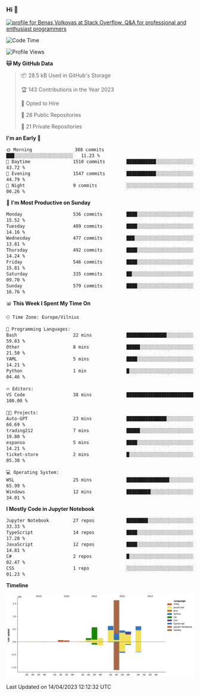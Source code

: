 ### Hi 👋
<a href="https://stackoverflow.com/users/14954249/benas-volkovas"><img src="https://stackoverflow.com/users/flair/14954249.png?theme=dark" width="208" height="58" alt="profile for Benas Volkovas at Stack Overflow, Q&amp;A for professional and enthusiast programmers" title="profile for Benas Volkovas at Stack Overflow, Q&amp;A for professional and enthusiast programmers"></a>

<!--START_SECTION:waka-->
![Code Time](http://img.shields.io/badge/Code%20Time-1%2C388%20hrs%2039%20mins-blue)

![Profile Views](http://img.shields.io/badge/Profile%20Views-0-blue)

**🐱 My GitHub Data** 

> 📦 28.5 kB Used in GitHub's Storage 
 > 
> 🏆 143 Contributions in the Year 2023
 > 
> 💼 Opted to Hire
 > 
> 📜 28 Public Repositories 
 > 
> 🔑 21 Private Repositories 
 > 
**I'm an Early 🐤** 

```text
🌞 Morning                388 commits         ███░░░░░░░░░░░░░░░░░░░░░░   11.23 % 
🌆 Daytime                1510 commits        ███████████░░░░░░░░░░░░░░   43.72 % 
🌃 Evening                1547 commits        ███████████░░░░░░░░░░░░░░   44.79 % 
🌙 Night                  9 commits           ░░░░░░░░░░░░░░░░░░░░░░░░░   00.26 % 
```
📅 **I'm Most Productive on Sunday** 

```text
Monday                   536 commits         ████░░░░░░░░░░░░░░░░░░░░░   15.52 % 
Tuesday                  489 commits         ████░░░░░░░░░░░░░░░░░░░░░   14.16 % 
Wednesday                477 commits         ███░░░░░░░░░░░░░░░░░░░░░░   13.81 % 
Thursday                 492 commits         ████░░░░░░░░░░░░░░░░░░░░░   14.24 % 
Friday                   546 commits         ████░░░░░░░░░░░░░░░░░░░░░   15.81 % 
Saturday                 335 commits         ██░░░░░░░░░░░░░░░░░░░░░░░   09.70 % 
Sunday                   579 commits         ████░░░░░░░░░░░░░░░░░░░░░   16.76 % 
```


📊 **This Week I Spent My Time On** 

```text
🕑︎ Time Zone: Europe/Vilnius

💬 Programming Languages: 
Bash                     22 mins             ███████████████░░░░░░░░░░   59.83 % 
Other                    8 mins              █████░░░░░░░░░░░░░░░░░░░░   21.50 % 
YAML                     5 mins              ████░░░░░░░░░░░░░░░░░░░░░   14.21 % 
Python                   1 min               █░░░░░░░░░░░░░░░░░░░░░░░░   04.46 % 

🔥 Editors: 
VS Code                  38 mins             █████████████████████████   100.00 % 

🐱‍💻 Projects: 
Auto-GPT                 23 mins             ███████████████░░░░░░░░░░   60.69 % 
trading212               7 mins              █████░░░░░░░░░░░░░░░░░░░░   19.80 % 
espanso                  5 mins              ████░░░░░░░░░░░░░░░░░░░░░   14.21 % 
ticket-store             2 mins              █░░░░░░░░░░░░░░░░░░░░░░░░   05.30 % 

💻 Operating System: 
WSL                      25 mins             ████████████████░░░░░░░░░   65.99 % 
Windows                  12 mins             █████████░░░░░░░░░░░░░░░░   34.01 % 
```

**I Mostly Code in Jupyter Notebook** 

```text
Jupyter Notebook         27 repos            ████████░░░░░░░░░░░░░░░░░   33.33 % 
TypeScript               14 repos            ████░░░░░░░░░░░░░░░░░░░░░   17.28 % 
JavaScript               12 repos            ████░░░░░░░░░░░░░░░░░░░░░   14.81 % 
C#                       2 repos             █░░░░░░░░░░░░░░░░░░░░░░░░   02.47 % 
CSS                      1 repo              ░░░░░░░░░░░░░░░░░░░░░░░░░   01.23 % 
```



**Timeline**

![Lines of Code chart](https://raw.githubusercontent.com/BenasVolkovas/BenasVolkovas/main/assets/bar_graph.png)


 Last Updated on 14/04/2023 12:12:32 UTC
<!--END_SECTION:waka-->
